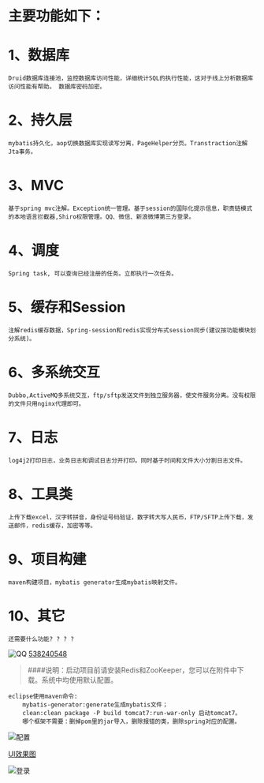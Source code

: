 主要功能如下：
=====
1、数据库
======

    Druid数据库连接池，监控数据库访问性能，详细统计SQL的执行性能，这对于线上分析数据库访问性能有帮助。 数据库密码加密。

2、持久层
======

    mybatis持久化，aop切换数据库实现读写分离，PageHelper分页。Transtraction注解Jta事务。

3、MVC
======

    基于spring mvc注解。Exception统一管理。基于session的国际化提示信息，职责链模式的本地语言拦截器,Shiro权限管理。QQ、微信、新浪微博第三方登录。

4、调度
======

    Spring task, 可以查询已经注册的任务。立即执行一次任务。

5、缓存和Session
===========

    注解redis缓存数据，Spring-session和redis实现分布式session同步(建议按功能模块划分系统)。

6、多系统交互
===========

    Dubbo,ActiveMQ多系统交互，ftp/sftp发送文件到独立服务器，使文件服务分离。没有权限的文件只用nginx代理即可。

7、日志
===========

    log4j2打印日志，业务日志和调试日志分开打印。同时基于时间和文件大小分割日志文件。

8、工具类
===========

    上传下载excel，汉字转拼音，身份证号码验证，数字转大写人民币，FTP/SFTP上传下载，发送邮件，redis缓存，加密等等。

9、项目构建
===========

    maven构建项目，mybatis generator生成mybatis映射文件。 

10、其它
===========

    还需要什么功能? ? ? ?
![QQ](http://pub.idqqimg.com/wpa/images/group.png "QQ")
[538240548](http://shang.qq.com/wpa/qunwpa?idkey=b0fb32618d54e6a7f3cb718cd469b2952c8a968b1ef6f17fd68c83338ae4bce3)

>####说明：启动项目前请安装Redis和ZooKeeper，您可以在附件中下载。系统中均使用默认配置。

```
eclipse使用maven命令: 
    mybatis-generator:generate生成mybatis文件；
    clean:clean package -P build tomcat7:run-war-only 启动tomcat7。
    哪个框架不需要：删掉pom里的jar导入，删除报错的类，删除spring对应的配置。
```
![配置](http://git.oschina.net/iBase4J/iBase4J/raw/9caa79d7beb3f528bcaa66feec472315024d82ee/maven-config.png "maven配置")

[UI效果图](http://git.oschina.net/iBase4J/iBase4J-UI)

![登录](http://git.oschina.net/iBase4J/iBase4J/raw/master/src/upload/login.png "登录")